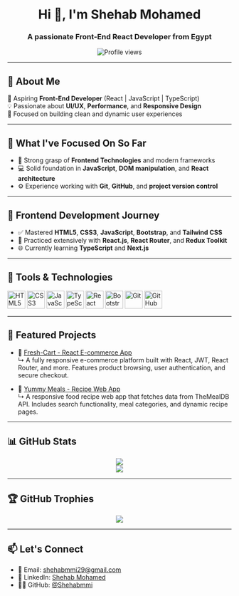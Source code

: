 <h1 align="center">Hi 👋, I'm Shehab Mohamed</h1>
<h3 align="center">A passionate Front-End React Developer from Egypt</h3>

<p align="center">
  <img src="https://komarev.com/ghpvc/?username=Shehabmmi&label=Profile%20views&color=0e75b6&style=flat" alt="Profile views" />
</p>

---

## 👋 About Me

🎯 Aspiring **Front-End Developer** (React | JavaScript | TypeScript)  
💡 Passionate about **UI/UX**, **Performance**, and **Responsive Design**  
🚀 Focused on building clean and dynamic user experiences

---

## 💼 What I've Focused On So Far

- 🧠 Strong grasp of **Frontend Technologies** and modern frameworks  
- 💻 Solid foundation in **JavaScript**, **DOM manipulation**, and **React architecture**  
- ⚙️ Experience working with **Git**, **GitHub**, and **project version control**  

---

## 🚀 Frontend Development Journey

- ✅ Mastered **HTML5**, **CSS3**, **JavaScript**, **Bootstrap**, and **Tailwind CSS**  
- 🔄 Practiced extensively with **React.js**, **React Router**, and **Redux Toolkit**  
- 🌐 Currently learning **TypeScript** and **Next.js**

---

## 🧰 Tools & Technologies

<p align="left">
  <img src="https://cdn.jsdelivr.net/gh/devicons/devicon/icons/html5/html5-original.svg" width="40" height="40" alt="HTML5" />
  <img src="https://cdn.jsdelivr.net/gh/devicons/devicon/icons/css3/css3-original.svg" width="40" height="40" alt="CSS3" />
  <img src="https://cdn.jsdelivr.net/gh/devicons/devicon/icons/javascript/javascript-original.svg" width="40" height="40" alt="JavaScript" />
  <img src="https://cdn.jsdelivr.net/gh/devicons/devicon/icons/typescript/typescript-original.svg" width="40" height="40" alt="TypeScript" />
  <img src="https://cdn.jsdelivr.net/gh/devicons/devicon/icons/react/react-original.svg" width="40" height="40" alt="React" />
  <img src="https://cdn.jsdelivr.net/gh/devicons/devicon/icons/bootstrap/bootstrap-original.svg" width="40" height="40" alt="Bootstrap" />
  <img src="https://cdn.jsdelivr.net/gh/devicons/devicon/icons/git/git-original.svg" width="40" height="40" alt="Git" />
  <img src="https://cdn.jsdelivr.net/gh/devicons/devicon/icons/github/github-original.svg" width="40" height="40" alt="GitHub" />
</p>

---

## 📌 Featured Projects

- 🔹 [Fresh-Cart - React E-commerce App](https://github.com/Shehabmmi/Fresh-Cart)  
  ↳ A fully responsive e-commerce platform built with React, JWT, React Router, and more. Features product browsing, user authentication, and secure checkout.

- 🔹 [Yummy Meals - Recipe Web App](https://github.com/Shehabmmi/Yummy)  
  ↳ A responsive food recipe web app that fetches data from TheMealDB API. Includes search functionality, meal categories, and dynamic recipe pages.

---

## 📊 GitHub Stats

<p align="center">
  <img src="https://github-readme-stats.vercel.app/api?username=Shehabmmi&show_icons=true&theme=radical" />
  <br />
  <img src="https://github-readme-stats.vercel.app/api/top-langs/?username=Shehabmmi&layout=compact&theme=radical" />
</p>

---

## 🏆 GitHub Trophies

<p align="center">
  <img src="https://github-profile-trophy.vercel.app/?username=Shehabmmi&theme=radical" />
</p>

---

## 📫 Let's Connect

- 📧 Email: [shehabmmi29@gmail.com](mailto:shehabmmi29@gmail.com)  
- 💼 LinkedIn: [Shehab Mohamed](https://www.linkedin.com/in/shehab-mohamed-ab51451a7)  
- 🧑‍💻 GitHub: [@Shehabmmi](https://github.com/Shehabmmi)
